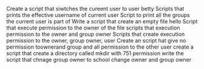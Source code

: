 Create a script that siwtches the cureent user to user betty
Scripts that prints the effective username of current user
Script to print all the groups the current user is part of 
Write a script that create an empty file hello
Script that execute permission to the owner of the file
scripts that execution permission to the owner and group owner
Scripts that create execution permission to the owner, group owner, user
Create an script hat give no permission toownerand group and all permission to the other  user
create a script that create a directory called mkdir with 751 permission
write the script that chnage group owner to school
change owner and group owner
